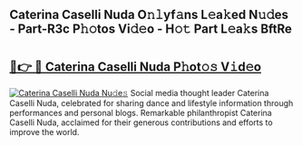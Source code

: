 ## Caterina Caselli Nuda O𝚗𝚕yf𝚊ns L𝚎a𝚔ed N𝚞𝚍es - Part-R3c P𝚑𝚘tos Vi𝚍𝚎o - H𝚘𝚝 Part L𝚎a𝚔s BftRe

# <h2><a href="http://kfbzqls.oniu.top/?m=Caterina+Caselli+Nuda">🔗👉 🔴 Caterina Caselli Nuda P𝚑ot𝚘𝚜 V𝚒d𝚎o</a></h2>

[![Caterina Caselli Nuda Nu𝚍e𝚜](https://i.imgur.com/0qMVB7G.gif)](http://kfbzqls.oniu.top/?m=Caterina+Caselli+Nuda)
Social media thought leader Caterina Caselli Nuda, celebrated for sharing dance and lifestyle information through performances and personal blogs. Remarkable philanthropist Caterina Caselli Nuda, acclaimed for their generous contributions and efforts to improve the world.  
